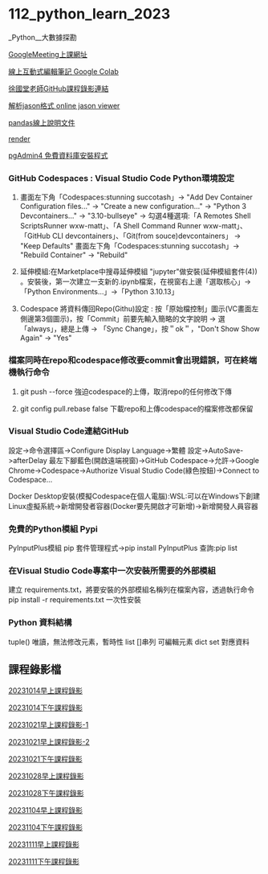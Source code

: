 # 112_python_learn_2023
_Python__大數據探勘

[GoogleMeeting上課網址](https://meet.google.com/bio-hmps-bpr)

[線上互動式編輯筆記 Google Colab](https://colab.research.google.com/?hl=zh-tw)

[徐國堂老師GitHub課程錄影連結](https://github.com/roberthsu2003/__112_python_chihlee__)

[解析jason格式 online jason viewer](https://jsoneditoronline.org/)

[pandas線上說明文件](https://pandas.pydata.org/docs/reference/index.html#api)

[render](https://dashboard.render.com/d/dpg-clc5343mot1c73dd7ia0-a/info)

[pgAdmin4 免費資料庫安裝程式](https://ftp.postgresql.org/pub/pgadmin/pgadmin4/v7.8/windows/pgadmin4-7.8-x64.exe)

### GitHub Codespaces : Visual Studio Code Python環境設定
1) 畫面左下角「Codespaces:stunning succotash」-> "Add Dev Container Configuration files..." ->
"Create a new configuration..." -> "Python 3 Devcontainers..." -> "3.10-bullseye" ->
勾選4種選項:「A Remotes Shell ScriptsRunner wxw-matt」、「A Shell Command Runner wxw-matt」、「GitHub CLI devcontainers」、「Git(from souce)devcontainers」
-> "Keep Defaults"
畫面左下角「Codespaces:stunning succotash」-> "Rebuild Container" -> "Rebuild"

2) 延伸模組:在Marketplace中搜尋延伸模組 "jupyter"做安裝(延伸模組套件(4)) 。安裝後，第一次建立一支新的.ipynb檔案，在視窗右上邊「選取核心」-> 「Python Environments...」->「Python 3.10.13」

3) Codespace 將資料傳回Repo(Githu)設定 : 按「原始檔控制」圖示(VC畫面左側邊第3個圖示)，按「Commit」前要先輸入簡略的文字說明 -> 選「always」，總是上傳 -> 「Sync Change」，按＂ok＂，"Don't Show Show Again" -> "Yes"


### 檔案同時在repo和codespace修改要commit會出現錯誤，可在終端機執行命令
1) git push --force 強迫codespace的上傳，取消repo的任何修改下傳

2) git config pull.rebase false 下載repo和上傳codespace的檔案修改都保留

### Visual Studio Code連結GitHub
設定->命令選擇區->Configure Display Language->繁體
設定->AutoSave->afterDelay
最左下腳藍色(開啟遠端視窗)->GitHub Codespace->允許->Google Chrome->Codespace->Authorize Visual Studio Code(綠色按鈕)->Connect to Codespace...

Docker Desktop安裝(模擬Codespace在個人電腦):WSL:可以在Windows下創建Linux虛擬系統->新增開發者容器(Docker要先開啟才可新增)->新增開發人員容器

### 免費的Python模組 Pypi
PyInputPlus模組
pip 套件管理程式->pip install PyInputPlus   查詢:pip list

### 在Visual Studio Code專案中一次安裝所需要的外部模組
建立 requirements.txt，將要安裝的外部模組名稱列在檔案內容，透過執行命令 pip install -r requirements.txt 一次性安裝


### Python 資料結構
tuple() 唯讀，無法修改元素，暫時性
list []串列 可編輯元素
dict
set 對應資料

## 課程錄影檔

[20231014早上課程錄影](https://youtube.com/live/YWTf5MMuTlY)

[20231014下午課程錄影](https://youtube.com/live/ywgZoFSFy6o)

[20231021早上課程錄影-1](https://youtube.com/live/mTQnQarFk0c)

[20231021早上課程錄影-2](https://youtube.com/live/_D8jTDrcVkk)

[20231021下午課程錄影](https://youtube.com/live/xilBp4OW_S4)

[20231028早上課程錄影](https://youtube.com/live/OmaI3Lk14xs)

[20231028下午課程錄影](https://youtube.com/live/bPO4ogiVKmE)

[20231104早上課程錄影](https://youtube.com/live/FNED5Xou-HU)

[20231104下午課程錄影](https://youtube.com/live/6bIXI2lhDu0)

[20231111早上課程錄影](https://youtube.com/live/zcbPtg75KcE)

[20231111下午課程錄影](https://youtube.com/live/z5NiuQoStRc)

